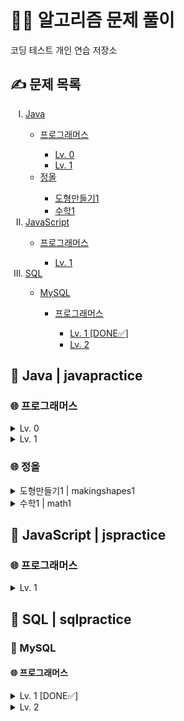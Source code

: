 <h1>👩‍💻 알고리즘 문제 풀이</h1>
코딩 테스트 개인 연습 저장소

<h2>✍ 문제 목록</h2>
<ol type="I">
  <li><a href="#Java">Java</a></li>
  <ul>
    <li><a href="#프로그래머스">프로그래머스</a></li>
    <ul>
      <li><a href="#프로그래머스-0">Lv. 0</a></li>
      <li><a href="#프로그래머스-1">Lv. 1</a></li>
    </ul>
    <li><a href="#정올">정올</a></li>
    <ul>
      <li><a href="#정올-도형만들기1">도형만들기1</a></li>
      <li><a href="#정올-수학1">수학1</a></li>
    </ul>
  </ul>
  <li><a href="#JavaScript">JavaScript</a></li>
  <ul>
    <li><a href="#JS-프로그래머스">프로그래머스</a></li>
      <ul>
        <li><a href="#JS-프로그래머스-1">Lv. 1</a></li>
      </ul>
  </ul>
  <li><a href="#SQL">SQL</a></li>
  <ul>
    <li><a href="#MySQL">MySQL</a></li>
    <ul>
      <li><a href="#MySQL-프로그래머스">프로그래머스</a></li>
      <ul>
        <li><a href="#MySQL-프로그래머스-1">Lv. 1 [DONE✅]</a></li>
        <li><a href="#MySQL-프로그래머스-2">Lv. 2</a></li>
      </ul>
    </ul>
  </ul>
</ol>

<h2 id="Java">📑 Java | javapractice</h2>
<h3 id="프로그래머스">🌐 프로그래머스</h3>
<details id="프로그래머스-0">
  <summary>Lv. 0</summary>
  <p>
      <ol type="1">
        <li>몫 구하기 | Quotient</li>
        <li>나이 출력 | Age</li>
        <li>두 수의 차 | Difference</li>
        <li>숫자 비교하기 | Comparison</li>
        <li>나머지 구하기 | Remainder</li>
        <li>두 수의 곱 | Multiplication</li>
        <li>두 수의 합 | Addition</li>
        <li>두 수의 나눗셈 | Division</li>
        <li>각도기 | Angle</li>
        <li>짝수의 합 | EvenNumbers</li>
        <li>배열의 평균값 | Average</li>
        <li>양꼬치 | Store</li>
        <li>배열 원소의 길이 | Length</li>
        <li>배열 뒤집기 | ArrayOrder</li>
        <li>문자열 뒤집기 | StringOrder</li>
        <li>배열 자르기 | NewArray</li>
        <li>배열 두배 만들기 | Double</li>
        <li>편지 | CardSize</li>
        <li>특정 문자 제거하기 | NewString</li>
        <li>피자 나눠 먹기 (3) | Pizza</li>
        <li>짝수 홀수 개수 | EvenAndOdd</li>
        <li>삼각형의 완성조건 (1) | Triangle</li>
        <li>점의 위치 구하기 | Location</li>
        <li>최댓값 만들기 (1) | MaximumProduct</li>
        <li>모음 제거 | NoVowels</li>
        <li>배열의 유사도 | ArrayComparison</li>
        <li>피자 나눠 먹기 (1) | PizzaSlices</li>
        <li>머쓱이보다 키 큰 사람 | Height</li>
        <li>순서쌍의 개수 | Products</li>
        <li>중복된 숫자 개수 | Repeats</li>
        <li>문자열안에 문자열 | Occurrence</li>
        <li>문자 반복 출력하기 | Repetition</li>
        <li>아이스 아메리카노 | Americano</li>
        <li>옷가게 할인 받기 | Discount</li>
        <li>자릿수 더하기 | Number</li>
        <li>중앙값 구하기 | Middle</li>
        <li>짝수는 싫어요 | NoEvenNumbers</li>
        <li>숨어있는 숫자의 덧셈 (1) | ArraySum</li>
        <li>문자열을 정수로 변환하기 | IntegerConversion</li>
        <li>정수 부분 | DoubleToInteger</li>
        <li>n의 배수 | Multiple</li>
        <li>배열 비교하기 | ArrayLengthComparison</li>
        <li>n개 간격의 원소들 | Interval</li>
        <li>flag에 따라 다른 값 반환하기 | BooleanSolution</li>
        <li>n 번째 원소까지 | ArrayElements</li>
        <li>정수 찾기 | ArrayListCheck</li>
        <li>n 번째 원소부터 | Elements</li>
        <li>마지막 두 원소 | ElementComparison</li>
        <li>길이에 따른 연산 | SumOrProduct</li>
        <li>문자열의 뒤의 n글자 | Substring</li>
        <li>첫 번째로 나오는 음수 | FirstNegativeNumber</li>
        <li>문자열 정수의 합 | StringSum</li>
        <li>문자열의 앞의 n글자 | SubstringIndex</li>
        <li>부분 문자열인지 확인하기 | SubstringCheck</li>
        <li>공배수 | Multiples</li>
        <li>조건에 맞게 수열 변환하기 1 | ProductOrQuotient</li>
        <li>수 조작하기 1 | NewSum</li>
        <li>문자열 곱하기 | Appendment</li>
        <li>제곱수 판별하기 | SquareNumber</li>
        <li>소문자로 바꾸기 | Lowercase</li>
        <li>대문자로 바꾸기 | Uppercase</li>
        <li>문자열로 변환 | StringConversion</li>
        <li>공백으로 구분하기 1 | StringArray</li>
        <li>rny_string | LetterConversion</li>
        <li>n보다 커질 때까지 더하기 | SumLimit</li>
        <li>접미사인지 확인하기 | Suffix</li>
        <li>원소들의 곱과 합 | SumComparison</li>
        <li>A 강조하기 | Emphasis</li>
        <li>배열의 길이에 따라 다른 연산하기 | ArrayLength</li>
        <li>문자열 붙여서 출력하기 | Space</li>
        <li>조건에 맞게 수열 변환하기 3 | NewArrayElements</li>
        <li>더 크게 합치기 | NewNumber</li>
        <li>이어 붙인 수 | SumOfNumbers</li>
        <li>접두사인지 확인하기 | Prefix</li>
        <li>주사위 게임 1 | Dice</li>
        <li>원하는 문자열 찾기 | StringInclusion</li>
        <li>카운트 다운 | Countdown</li>
        <li>글자 이어 붙여 문자열 만들기 | StringIndex</li>
        <li>공백으로 구분하기 2 | NewStringArray</li>
        <li>카운트 업 | Count</li>
        <li>배열의 원소만큼 추가하기 | ArrayManipulation</li>
        <li>꼬리 문자열 | StringElimination</li>
        <li>배열에서 문자열 대소문자 변환하기 | EvenAndOddIndexes</li>
        <li>특정한 문자를 대문자로 바꾸기 | UppercaseLetter</li>
        <li>부분 문자열 | SpecifiedSubstring</li>
        <li>문자열 바꿔서 찾기 | SubstringChange</li>
        <li>배열 만들기 1 | MultiplesInArray</li>
        <li>5명씩 | RollercoasterLine</li>
        <li>뒤에서 5등까지 | SmallestNumbers</li>
        <li>세균 증식 | Bacteria</li>
        <li>뒤에서 5등 위로 | LargestNumbers</li>
        <li>홀짝에 따라 다른 값 반환하기 | Operation</li>
        <li>할 일 목록 | ToDoList</li>
        <li>0 떼기 | Zero</li>
        <li>홀수 vs 짝수 | BiggerSum</li>
        <li>순서 바꾸기 | NewOrder</li>
        <li>배열의 원소 삭제하기 | ElementElimination</li>
        <li>홀짝 구분하기 | PrintedSolution</li>
        <li>부분 문자열 이어 붙여 문자열 만들기 | StringFromArray</li>
        <li>문자열 출력하기 | PrintedString</li>
        <li>a와 b 출력하기 | AAndB</li>
        <li>문자열 반복해서 출력하기 | RepeatedString</li>
        <li>대소문자 바꿔서 출력하기 | UpperAndLowercase</li>
        <li>특수문자 출력하기 | SpecialCharacters</li>
        <li>덧셈식 출력하기 | AdditionEquation</li>
        <li>문자열 돌리기 | Line</li>
        <li>문자열 겹쳐쓰기 | OverwrittenString</li>
        <li>문자열 섞기 | ShuffledString</li>
        <li>문자 리스트를 문자열로 변환하기 | ArrayToString</li>
        <li>두 수의 연산값 비교하기 | OperationValueComparison</li>
        <li>조건 문자열 | InequalityRelations</li>
        <li>코드 처리하기 | Indexes</li>
        <li>등차수열의 특정한 항만 더하기 | ArithmeticSequence</li>
        <li>수 조작하기 2 | NumLog</li>
        <li>수열과 구간 쿼리 2 | Queries</li>
        <li>수열과 구간 쿼리 3 | RearrangedArray</li>
        <li>주사위 게임 2 | ThreeDice</li>
        <li>수열과 구간 쿼리 4 | TwoDimensionalArray</li>
        <li>n의 배수 고르기 | ReturnedMultiples</li>
        <li>대문자와 소문자 | Capitalization</li>
        <li>개미 군단 | AntColony</li>
        <li>가위 바위 보 | RockPaperScissors</li>
        <li>암호 해독 | Decryption</li>
        <li>최댓값 만들기 (2) | MaximumValue</li>
        <li>x 사이의 개수 | NumbersInBetween</li>
        <li>직각삼각형 출력하기 | AsteriskTriangle</li>
        <li>가장 큰 수 찾기 | LargestNumberAndIndex</li>
        <li>외계행성의 나이 | NumbersToLetters</li>
        <li>콜라츠 수열 만들기 | ColatzSequence</li>
        <li>문자열 정렬하기 (1) | SortedString</li>
        <li>약수 구하기 | Divisors</li>
        <li>인덱스 바꾸기 | IndexChange</li>
        <li>ad 제거하기 | RemovedString</li>
        <li>문자열 잘라서 정렬하기 | TruncatedString</li>
        <li>간단한 식 계산하기 | SimpleExpressions</li>
        <li>주사위의 개수 | NumberOfDice</li>
        <li>배열 회전시키기 | RotatedArray</li>
        <li>가까운 1 찾기 | NearestOne</li>
        <li>특별한 이차원 배열 1 | TwoDimensionalArrays</li>
        <li>특별한 이차원 배열 2 | TwoDimensionalArrayRequirement</li>
        <li>l로 만들기 | ChangedString</li>
        <li>배열 만들기 3 | Intervals</li>
        <li>접미사 배열 | SuffixArray</li>
        <li>피자 나눠 먹기 (2) | PizzaBoxes</li>
        <li>숫자 찾기 | NumberInclusion</li>
        <li>369게임 | ThreeSixNineGame</li>
        <li>9로 나눈 나머지 | RemainderFormula</li>
        <li>문자열 정렬하기 (2) | OrderedString</li>
        <li>합성수 찾기 | CompositeNumber</li>
        <li>수열과 구간 쿼리 1 | TweakedArray</li>
        <li>세로 읽기 | VerticalColumn</li>
        <li>날짜 비교하기 | Weather</li>
        <li>중복된 문자 제거 | DuplicateLetters</li>
        <li>글자 지우기 | ConcatenatedString</li>
        <li>이차원 배열 대각선 순회하기 | Board</li>
        <li>빈 배열에 추가, 삭제하기 | EmptyArray</li>
        <li>문자열 뒤집기 | FlippedString</li>
        <li>1로 만들기 | One</li>
        <li>특정 문자열로 끝나는 가장 긴 부분 문자열 찾기 | LongestSubstring</li>
        <li>2차원으로 만들기 | OneToTwoDimensionalArray</li>
        <li>A로 B 만들기 | AToB</li>
        <li>팩토리얼 | Factorial</li>
        <li>모스부호 (1) | MorseCode</li>
        <li>k의 개수 | KCount</li>
        <li>문자열이 몇 번 등장하는지 세기 | StringCount</li>
        <li>배열 만들기 5 | SubstringArray</li>
        <li>가까운 수 | ClosestNumber</li>
        <li>숨어있는 숫자의 덧셈 (2) | HiddenSum</li>
        <li>세 개의 구분자 | Separators</li>
        <li>진료 순서 정하기 | PriorityLevel</li>
        <li>한 번만 등장한 문자 | Once</li>
        <li>배열의 길이를 2의 거듭제곱으로 만들기 | ChangedArrayLength</li>
        <li>간단한 논리 연산 | LogicalOperations</li>
        <li>2의 영역 | Two</li>
        <li>문자열 묶기 | StringLength</li>
        <li>리스트 자르기 | SlicedArray</li>
        <li>컨트롤 제트 | CtrlZ</li>
        <li>7의 개수 | Seven</li>
        <li>이진수 더하기 | BinaryNumberAddition</li>
        <li>커피 심부름 | Coffee</li>
        <li>qr code | QRCode</li>
        <li>조건에 맞게 수열 변환하기 2 | SequenceConversion</li>
        <li>소인수분해 | Factorization</li>
        <li>잘라서 배열로 저장하기 | StringToArray</li>
        <li>문자 개수 세기 | LetterCount</li>
        <li>배열 만들기 4 | IntegerArray</li>
        <li>공 던지기 | BallGame</li>
        <li>문자열 계산하기 | MathematicalSolution</li>
        <li>영어가 싫어요 | StringToNumber</li>
        <li>두 수의 합 | Total</li>
        <li>왼쪽 오른쪽 | LeftRight</li>
        <li>구슬을 나누는 경우의 수 | Marbles</li>
        <li>삼각형의 완성조건 (2) | TriangleConditions</li>
        <li>배열 만들기 6 | ArrayConditions</li>
        <li>문자열 여러 번 뒤집기 | ReversedIndex</li>
        <li>무작위로 K개의 수 뽑기 | RandomNumbers</li>
        <li>그림 확대 | ResizedImage</li>
      </ol>
  </p>
</details>
<details id="프로그래머스-1">
  <summary>Lv. 1</summary>
  <p>
    <ol type="1">
      <li>자릿수 더하기 | Digits</li>
      <li>나머지가 1이 되는 수 찾기 | Remainder</li>
      <li>짝수와 홀수 | Parity</li>
      <li>약수의 합 | Divisor</li>
      <li>평균 구하기 | Average</li>
      <li>x만큼 간격이 있는 n개의 숫자 | Incrementer</li>
      <li>자연수 뒤집어 배열로 만들기 | Array</li>
      <li>문자열 내 p와 y의 개수 | Equal</li>
      <li>문자열을 정수로 바꾸기 | Conversion</li>
      <li>정수 제곱근 판별 | SquareRoot</li>
      <li>정수 내림차순으로 배치하기 | DescendingOrder</li>
      <li>하샤드 수 | HarshadNumber</li>
      <li>두 정수 사이의 합 | Sum</li>
      <li>콜라츠 추측 | CollatzConjecture</li>
      <li>서울에서 김서방 찾기 | Kim</li>
      <li>나누어 떨어지는 숫자 배열 | DivisibleArray</li>
      <li>음양 더하기 | Addition</li>
      <li>핸드폰 번호 가리기 | PhoneNumber</li>
      <li>없는 숫자 더하기 | Numbers</li>
      <li>제일 작은 수 제거하기 | NewArray</li>
    </ol>
  </p>
</details>

<h3 id="정올">🌐 정올</h3>
<details id="정올-도형만들기1">
  <summary>도형만들기1 | makingshapes1</summary>
  <p>
    <ol type="1">
      <li>1291 구구단 | Gugudan1291</li>
      <li>1341 구구단2 | Gugudan1341</li>
      <li>1303 숫자사각형1 | NumberRectangle1303</li>
      <li>1856 숫자사각형2 | NumberRectangle1856</li>
      <li>1304 숫자사각형3 | NumberRectangle1304</li>
      <li>2046 숫자사격형4 | NumberRectangle2046</li>
      <li>1307 문자사각형1 | TextRectangle1307</li>
      <li>1314 문자사각형2 | TextRectangle1314</li>
      <li>1338 문자삼각형1 | TextTriangle1338</li>
      <li>1339 문자삼각형2 | TextTriangle1339</li>
    </ol>
  </p>
</details>
<details id="정올-수학1">
  <summary>수학1 | math1</summary>
  <p>
    <ol type="1">
      <li>1692 곱셈 | Multiplication1692</li>
      <li>1430 숫자의 개수 | NumberOfDigits1430</li>
      <li>1071 약수와 배수 | FactorsAndMultiples1071</li>
      <li>1402 약수 구하기 | FindingFactors1402</li>
    </ol>
  </p>
</details>

<h2 id="JavaScript">📑 JavaScript | jspractice </h2>
<h3 id="JS-프로그래머스">🌐 프로그래머스</h3>
<details id="JS-프로그래머스-1">
  <summary>Lv. 1</summary>
  <p>
    <ol type="1">
      <li>자연수 뒤집어 배열로 만들기 | array</li>
      <li>문자열 내 p와 y의 개수 | equal</li>
      <li>문자열을 정수로 바꾸기 | conversion</li>
      <li>정수 제곱근 판별 | squareRoot</li>
      <li>정수 내림차순으로 배치하기 | descendingOrder</li>
    </ol>
  </p>
</details>

<h2 id="SQL">📑 SQL | sqlpractice </h2>
<h3 id="MySQL">🔖 MySQL</h3>
<h4 id="MySQL-프로그래머스">🌐 프로그래머스</h4>
<details id="MySQL-프로그래머스-1">
  <summary>Lv. 1 [DONE✅]</summary>
  <p>
    <ul>
      <li>SELECT</li>
      <ol type="1">
        <li>여러 기준으로 정렬하기</li>
        <li>어린 동물 찾기</li>
        <li>아픈 동물 찾기</li>
        <li>동물의 아이디와 이름</li>
        <li>역순 정렬하기</li>
        <li>상위 n개 레코드</li>
        <li>강원도에 위치한 생산공장 목록 출력하기</li>
        <li>조건에 맞는 회원수 구하기</li>
        <li>흉부외과 또는 일반외과 의사 목록 출력하기</li>
        <li>12세 이하인 여자 환자 목록 출력하기</li>
        <li>인기있는 아이스크림</li>
        <li>조건에 맞는 도서 리스트 출력하기</li>
        <li>모든 레코드 조회하기</li>
        <li>평균 일일 대여 요금 구하기</li>
        <li>과일로 만든 아이스크림 고르기</li>
        <li>조건에 부합하는 중고거래 댓글 조회하기</li>
      </ol>
      <li>IS NULL</li>
      <ol type="1">
        <li>이름이 있는 동물의 아이디</li>
        <li>나이 정보가 없는 회원 수 구하기</li>
        <li>경기도에 위치한 식품창고 목록 출력하기</li>
        <li>이름이 없는 동물의 아이디</li>
      </ol>
      <li>SUM, MAX, MIN</li>
      <ol type="1">
        <li>가장 비싼 상품 구하기</li>
        <li>최댓값 구하기</li>
      </ol>
      <li>String, Date</li>
      <ol type="1">
        <li>특정 옵션이 포함된 자동차 리스트 구하기</li>
        <li>자동차 대여 기록에서 장기/단기 대여 구분하기</li>
      </ol>
    </ul>
  </p>
</details>
<details id="MySQL-프로그래머스-2">
  <summary>Lv. 2</summary>
  <p>
    <ul>
      <li>SUM, MAX, MIN</li>
      <ol type="1">
        <li>동물 수 구하기</li>
        <li>최솟값 구하기</li>
      </ol>
    </ul>
  </p>
</details>
